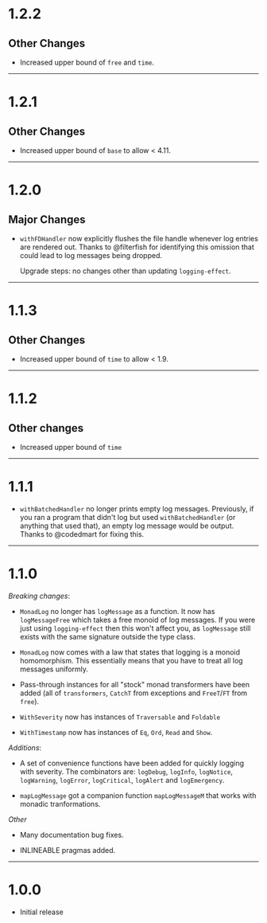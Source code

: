 # 1.2.2

## Other Changes

* Increased upper bound of `free` and `time`.

---

# 1.2.1

## Other Changes

* Increased upper bound of `base` to allow < 4.11.

---

# 1.2.0

## Major Changes

- `withFDHandler` now explicitly flushes the file handle whenever log entries
   are rendered out. Thanks to @filterfish for identifying this omission that
   could lead to log messages being dropped.

   Upgrade steps: no changes other than updating `logging-effect`.

---

# 1.1.3

## Other Changes

- Increased upper bound of `time` to allow < 1.9.

---

# 1.1.2

## Other changes

- Increased upper bound of `time`

---

# 1.1.1

- `withBatchedHandler` no longer prints empty log messages. Previously,
  if you ran a program that didn't log but used `withBatchedHandler` (or anything
  that used that), an empty log message would be output. Thanks to @codedmart
  for fixing this.

---

# 1.1.0

*Breaking changes*:

- `MonadLog` no longer has `logMessage` as a function. It now has
  `logMessageFree` which takes a free monoid of log messages. If you were just
  using `logging-effect` then this won't affect you, as `logMessage` still exists
  with the same signature outside the type class.

- `MonadLog` now comes with a law that states that logging is a monoid
  homomorphism. This essentially means that you have to treat all log messages
  uniformly.

- Pass-through instances for all "stock" monad transformers have been added
  (all of `transformers`, `CatchT` from exceptions and `FreeT`/`FT` from `free`).

- `WithSeverity` now has instances of `Traversable` and `Foldable`

- `WithTimestamp` now has instances of `Eq`, `Ord`, `Read` and `Show`.

*Additions*:

- A set of convenience functions have been added for quickly logging with
  severity. The combinators are: `logDebug`, `logInfo`, `logNotice`,
  `logWarning`, `logError`, `logCritical`, `logAlert` and `logEmergency`.

- `mapLogMessage` got a companion function `mapLogMessageM` that works with
  monadic tranformations.

*Other*

- Many documentation bug fixes.

- INLINEABLE pragmas added.

---

# 1.0.0

- Initial release
